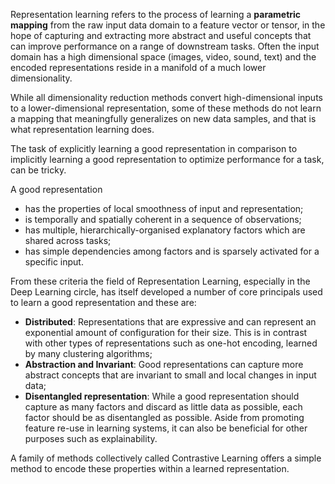 Representation learning refers to the process of learning a **parametric mapping** from the raw input data domain to a feature vector or tensor, in the hope of capturing and extracting more abstract and useful concepts that can improve performance on a range of downstream tasks. Often the input domain has a high dimensional space (images, video, sound, text) and the encoded representations reside in a manifold of a much lower dimensionality. 

While all dimensionality reduction methods convert high-dimensional inputs to a lower-dimensional representation, some of these methods do not learn a mapping that meaningfully generalizes on new data samples, and that is what representation learning does.

The task of explicitly learning a good representation in comparison to implicitly learning a good representation to optimize performance for a task, can be tricky.

A good representation 
- has the properties of local smoothness of input and representation;
- is temporally and spatially coherent in a sequence of observations;
- has multiple, hierarchically-organised explanatory factors which are shared across tasks;
- has simple dependencies among factors and is sparsely activated for a specific input.

From these criteria the field of Representation Learning, especially in the Deep Learning circle, has itself developed a number of core principals used to learn a good representation and these are:
- **Distributed**: Representations that are expressive and can represent an exponential amount of configuration for their size. This is in contrast with other types of representations such as one-hot encoding, learned by many clustering algorithms;
- **Abstraction and Invariant**: Good representations can capture more abstract concepts that are invariant to small and local changes in input data; 
- **Disentangled representation**: While a good representation should capture as many factors and discard as little data as possible, each factor should be as disentangled as possible. Aside from promoting feature re-use in learning systems, it can also be beneficial for other purposes such as explainability.

A family of methods collectively called Contrastive Learning offers a simple method to encode these properties within a learned representation.